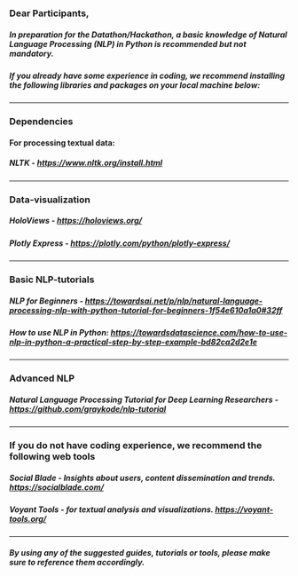 ### Dear Participants, 

##### In preparation for the Datathon/Hackathon, a basic knowledge of Natural Language Processing (NLP) in Python is recommended but not mandatory. 
##### If you already have some experience in coding, we recommend installing the following libraries and packages on your local machine below: 
-----------------------------------------------------

### Dependencies

#### For processing textual data:
##### NLTK - https://www.nltk.org/install.html
-----------------------------------------------------

### Data-visualization
##### HoloViews - https://holoviews.org/ 
##### Plotly Express - https://plotly.com/python/plotly-express/ 
-----------------------------------------------------

### Basic NLP-tutorials
##### NLP for Beginners - https://towardsai.net/p/nlp/natural-language-processing-nlp-with-python-tutorial-for-beginners-1f54e610a1a0#32ff 
##### How to use NLP in Python: https://towardsdatascience.com/how-to-use-nlp-in-python-a-practical-step-by-step-example-bd82ca2d2e1e
-----------------------------------------------------

### Advanced NLP
##### Natural Language Processing Tutorial for Deep Learning Researchers  - https://github.com/graykode/nlp-tutorial
-----------------------------------------------------

### If you do not have coding experience, we recommend the following web tools
##### Social Blade - Insights about users, content dissemination and trends. https://socialblade.com/ 
##### Voyant Tools - for textual analysis and visualizations. https://voyant-tools.org/   

-----------------------------------------------------
##### By using any of the suggested guides, tutorials or tools, please make sure to reference them accordingly.
